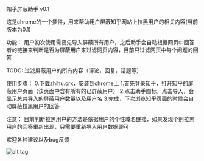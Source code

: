 知乎屏蔽助手 v0.1

这是chrome的一个插件，用来帮助用户屏蔽知乎网站上拉黑用户的相关内容(当前版本为0.1)

功能：
用户初次使用需要先导入屏蔽所有用户，之后助手会自动根据网页中回答者的链接来判断是否为屏蔽用户来过滤网页内容，目前只过滤网页中每个问题的回答

TODO:
过滤屏蔽用户的所有内容（评论，回复，话题等）

使用步骤：
0.下载zhihu.crx，安装到chrome上
1.首先登录知乎，打开知乎的屏蔽用户页面（该页面中含有所有的已屏蔽用户）
2.点击助手图标，点击导入，会显示总共导入的屏蔽用户数量以及用户名
3.完成，下次浏览知乎页面的时候会自动屏蔽拉黑用户的回答


注意：
目前判断拉黑用户的方法是依据用户的个性域名链接，如果发现个别拉黑用户的回答重新出现，只需要重新导入用户数据即可

欢迎各种建议以及bug反馈

![alt tag](https://cloud.githubusercontent.com/assets/4295116/8169777/24e461ee-13ac-11e5-8216-52688435ad50.png)
